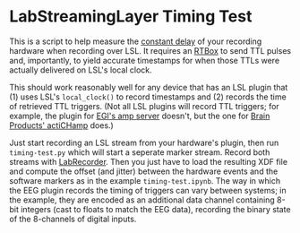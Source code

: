 # LabStreamingLayer Timing Test

This is a script to help measure the [constant delay](https://sccn.ucsd.edu/~mgrivich/LSL_Validation.html) of your recording hardware when recording over LSL. It requires an [RTBox](https://github.com/xiangruili/RTBox_py) to send TTL pulses and, importantly, to yield accurate timestamps for when those TTLs were actually delivered on LSL's local clock.

This should work reasonably well for any device that has an LSL plugin that (1) uses LSL's `local_clock()` to record timestamps and (2) records the time of retrieved TTL triggers. (Not all LSL plugins will record TTL triggers; for example, the plugin for [EGI's amp server](https://github.com/labstreaminglayer/App-EGIAmpServer) doesn't, but the one for [Brain Products' actiCHamp](https://github.com/brain-products/LSL-actiCHamp) does.)

Just start recording an LSL stream from your hardware's plugin, then run `timing-test.py` which will start a seperate marker stream. Record both streams with [LabRecorder](https://github.com/labstreaminglayer/App-LabRecorder). Then you just have to load the resulting XDF file and compute the offset (and jitter) between the hardware events and the software markers as in the example `timing-test.ipynb`. The way in which the EEG plugin records the timing of triggers can vary between systems; in the example, they are encoded as an additional data channel containing 8-bit integers (cast to floats to match the EEG data), recording the binary state of the 8-channels of digital inputs.
